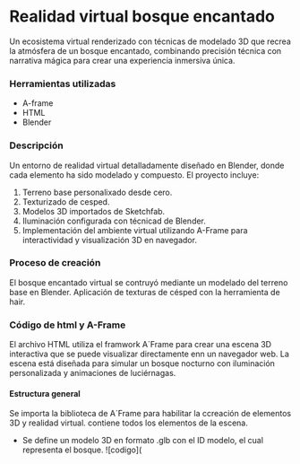 # Realidad virtual bosque encantado

Un ecosistema virtual renderizado con técnicas de modelado 3D que recrea la atmósfera de un bosque encantado, combinando precisión técnica con narrativa mágica para crear una experiencia inmersiva única.

### Herramientas utilizadas
- A-frame
- HTML
- Blender

### Descripción
Un entorno de realidad virtual detalladamente diseñado en Blender, donde cada elemento ha sido modelado y compuesto. El proyecto incluye:
1. Terreno base personalixado desde cero.
2. Texturizado de cesped.
3. Modelos 3D importados de Sketchfab.
4. Iluminación configurada con técnicad de Blender.
5. Implementación del ambiente virtual utilizando A-Frame para interactividad y visualización 3D en navegador. 

### Proceso de creación
El bosque encantado virtual se contruyó mediante un modelado del terreno base en Blender. Aplicación de texturas de césped con la herramienta de hair. 

### Código de html y A-Frame
El archivo HTML utiliza el framwork A´Frame para crear una escena 3D interactiva que se puede visualizar directamente enn un navegador web. La escena está diseñada para simular un bosque nocturno con iluminación personalizada y animaciones de luciérnagas. 

#### Estructura general
Se importa la biblioteca de A´Frame para habilitar la ccreación de elementos 3D y realidad virtual.
<a-scene> contiene todos los elementos de la escena.

- Se define un modelo 3D en formato .glb con el ID modelo, el cual representa el bosque.
![codigo](

